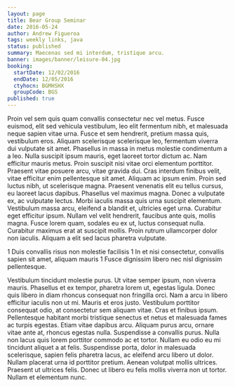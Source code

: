 ```yaml
---
layout: page
title: Bear Group Seminar
date: 2016-05-24
author: Andrew Figueroa
tags: weekly links, java
status: published
summary: Maecenas sed mi interdum, tristique arcu.
banner: images/banner/leisure-04.jpg
booking:
  startDate: 12/02/2016
  endDate: 12/05/2016
  ctyhocn: BGMHSHX
  groupCode: BGS
published: true
---
```

Proin vel sem quis quam convallis consectetur nec vel metus. Fusce euismod, elit sed vehicula vestibulum, leo elit fermentum nibh, et malesuada neque sapien vitae urna. Fusce et sem hendrerit, pretium massa quis, vestibulum eros. Aliquam scelerisque scelerisque leo, fermentum viverra dui vulputate sit amet. Phasellus in massa in metus molestie condimentum a a leo. Nulla suscipit ipsum mauris, eget laoreet tortor dictum ac. Nam efficitur mauris metus. Proin suscipit nisi vitae orci elementum porttitor.
Praesent vitae posuere arcu, vitae gravida dui. Cras interdum finibus velit, vitae efficitur enim pellentesque sit amet. Aliquam ac ipsum enim. Proin sed luctus nibh, ut scelerisque magna. Praesent venenatis elit eu tellus cursus, eu laoreet lacus dapibus. Phasellus vel maximus magna. Donec a vulputate ex, ac vulputate lectus. Morbi iaculis massa quis urna suscipit elementum. Vestibulum massa arcu, eleifend a blandit et, ultricies eget urna. Curabitur eget efficitur ipsum. Nullam vel velit hendrerit, faucibus ante quis, mollis magna. Fusce lorem quam, sodales eu ex ut, luctus consequat nulla. Curabitur maximus erat at suscipit mollis. Proin rutrum ullamcorper dolor non iaculis. Aliquam a elit sed lacus pharetra vulputate.

1 Duis convallis risus non molestie facilisis
1 In et nisi consectetur, convallis sapien sit amet, aliquam mauris
1 Fusce dignissim libero nec nisl dignissim pellentesque.

Vestibulum tincidunt molestie purus. Ut vitae semper ipsum, non viverra mauris. Phasellus et ex tempor, pharetra lorem ut, egestas ligula. Donec quis libero in diam rhoncus consequat non fringilla orci. Nam a arcu in libero efficitur iaculis non ut mi. Mauris et eros justo. Vestibulum porttitor consequat odio, at consectetur sem aliquam vitae. Cras et finibus ipsum. Pellentesque habitant morbi tristique senectus et netus et malesuada fames ac turpis egestas. Etiam vitae dapibus arcu. Aliquam purus arcu, ornare vitae ante at, rhoncus egestas nulla. Suspendisse a convallis purus.
Nulla non lacus quis lorem porttitor commodo ac et tortor. Nullam eu odio eu mi tincidunt aliquet a at felis. Suspendisse porta, dolor in malesuada scelerisque, sapien felis pharetra lacus, ac eleifend arcu libero ut dolor. Nullam placerat urna id porttitor pretium. Aenean volutpat mollis ultrices. Praesent ut ultrices felis. Donec ut libero eu felis mollis viverra non ut tortor. Nullam et elementum nunc.
